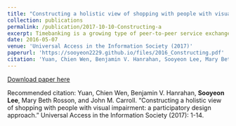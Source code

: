 ```yaml
---
title: "Constructing a holistic view of shopping with people with visual impairment: a participatory design approach"
collection: publications
permalink: /publication/2017-10-10-Constructing-a
excerpt: Timebanking is a growing type of peer-to-peer service exchange, but is hampered by the effort of finding good transaction partners. We seek to reduce this effort by using a Matching Algorithm for Service Transactions (MAST). MAST matches transaction partners in terms of similarity of interests and complementarity of abilities and needs. We present an experiment involving data and participants from a real timebanking network, that evaluates the acceptability of MAST, and shows that such an algorithm can retrieve matches that are subjectively better than matches based on matching the category of people’s historical offers or requests to the category of a current transaction request.
date: 2016-05-07
venue: 'Universal Access in the Information Society (2017)'
paperurl: 'https://sooyeon2229.github.io/files/2016_Constructing.pdf'
citation: 'Yuan, Chien Wen, Benjamin V. Hanrahan, Sooyeon Lee, Mary Beth Rosson, and John M. Carroll. “Constructing a holistic view of shopping with people with visual impairment: a participatory design approach.” Universal Access in the Information Society (2017): 1-14.'
---
```


[Download paper here](https://sooyeon2229.github.io/files/2016_Constructing.pdf)

Recommended citation: Yuan, Chien Wen, Benjamin V. Hanrahan, **Sooyeon Lee**, Mary Beth Rosson, and John M. Carroll. “Constructing a holistic view of shopping with people with visual impairment: a participatory design approach.” Universal Access in the Information Society (2017): 1-14.
